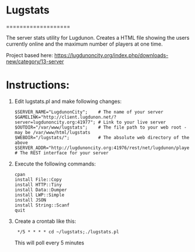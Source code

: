 # Lugstats
===================

The server stats utility for Lugdunon. Creates a HTML file showing the users currently online and the maximum number of players at one time.

Project based here: https://lugdunoncity.org/index.php/downloads-new/category/13-server

# Instructions:

1) Edit lugstats.pl and make following changes:
    ```
    $SERVER_NAME="LugdunonCity";    # The name of your server
    $GAMELINK="http://client.lugdunon.net/?server=lugdunoncity.org:41977"; # Link to your live server
    $OUTDIR="/var/www/lugstats";    # The file path to your web root - may be /var/www/html/lugstats
    $WEBDIR="/lugstats/";           # The absolute web directory of the above
    $SERVER_ADDR="http://lugdunoncity.org:41976/rest/net/lugdunon/players"; # The REST interface for your server
    ```

2) Execute the following commands:
    ```
	cpan
	install File::Copy
	install HTTP::Tiny
	install Data::Dumper
	install LWP::Simple
	install JSON
	install String::Scanf
	quit
    ```

3) Create a crontab like this:
   ```
	*/5 * * * * cd ~/lugstats;./lugstats.pl
   ```
   This will poll every 5 minutes
